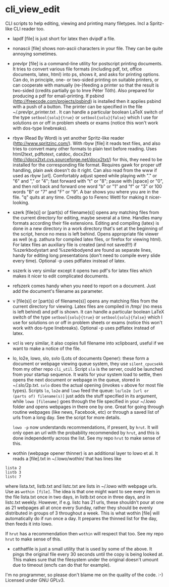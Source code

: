 cli_view_edit
=============

CLI scripts to help editing, viewing and printing many filetypes. Incl a
Spritz-like CLI reader too.

- lapdf [file] is just short for latex then dvipdf a file.

- nonascii [file] shows non-ascii characters in your file. They can be quite
  annoying sometimes.

- prevlpr [file] is a command-line utility for postscript printing documents.
  It tries to convert various file formats (including pdf, txt, office
  documents, latex, html) into ps, shows it, and asks for printing options. Can
  do, in principle, one- or two-sided printing on suitable printers, or can
  cooperate with manually (re-)feeding a printer so that the result is two-sided
  (credits partially go to Imre Péter Tóth). Also prepared for producing a pdf
  for email-printing. If psbind (http://freecode.com/projects/psbind) is
  installed then it applies psbind with a push of a button. The printer can be
  specified in the file ~/.prevlpr_printer.txt . It can handle a particular
  boolean LaTeX switch of the type `setbool{solu}{true}` or
  `setbool{solu}{false}` which I use for solutions on or off in problem sheets or
  exams (notice this won't work with dos-type linebreaks).

- rbyw (Read By Word) is yet another Spritz-like reader
  (http://www.spritzinc.com/). With rbyw [file] it reads text files, and also
  tries to convert many other formats to plain text before reading. Uses
  html2text, pdftotext, catdoc, docx2txt
  (http://docx2txt.cvs.sourceforge.net/docx2txt/) for this, they need to be
  installed for the corresponding file format. Requires gawk for proper utf
  handling, plain awk doesn't do it right. Can also read from the www if used as
  rbyw [url]. Comfortably adjust speed while playing with "." or "6" and "," or
  "4"; fast forward with "t" or "8"; pause with [space] or "0", and then roll
  back and forward one word "b" or "1" and "f" or "3" or 100 words "B" or "7" and
  "F" or "9". A bar shows you where you are in the file. "q" quits at any time.
  Credits go to Ferenc Wettl for making it nicer-looking.

- szerk [file(s)] or [part(s) of filename(s)] opens any matching files from the
  current directory for editing, maybe several at a time. Handles many formats
  according their file extensions. Editing and compiling (latex) is done in a new
  directory in a work directory that's set at the beginning of the script, hence
  no mess is left behind. Opens appropriate file viewer as well (e.g. zathura for
  compiled latex files, or firefox for viewing html). For latex files an
  auxiliary file is created (and not saved!!!) if %szerkbodystart and
  %szerkbodyend are found as separate lines, handy for editing long presentations
  (don't need to compile every slide every time). Optional -p uses pdflatex
  instead of latex.

- sszerk is very similar except it opens two pdf's for latex files which makes it
  nicer to edit complicated documents.

- refszerk comes handy when you need to report on a document. Just add the
  document's filename as parameter.

- v [file(s)] or [part(s) of filename(s)] opens any matching files from the
  current directory for viewing. Latex files are compiled in /tmp/ (no mess is
  left behind) and pdf is shown. It can handle a particular boolean LaTeX switch
  of the type `setbool{solu}{true}` or `setbool{solu}{false}` which I use for
  solutions on or off in problem sheets or exams (notice this won't work with
  dos-type linebreaks). Optional -p uses pdflatex instead of latex.

- vcl is very similar, it also copies full filename into xclipboard, useful if
  we want to make a notice of the file.

- lo, lo2e, lowo, slo, svlo (Lots of documents Opener): these form a document
  or webpage viewing queue system, they use `silent_cpucsekk` from my other
  repo `cli_util`. Script `slo` is the server, could be launched from your
  startup sequence. It waits for your system load to settle, then opens the next
  document or webpage in the queue, stored in ~/.slo/2p.txt. `svlo` does the
  actual opening (invokes `v` above for most file types). Scripts `lo`, `lo2e`
  and `lowo` feed the queue: `lo/lo2e [url or (parts of) filename(s)]` just adds
  the stuff specified in its argument, while `lowo [filename]` goes through the
  file specified in your ~/.lowo folder and opens webpages in there one by one.
  Great for going through routine webpages (like news, Facebook, etc) or through
  a saved list of urls from a long day. See the script for more details.

  `lowo -p` now understands recommendations, if present, by `hrut`. It will only open an url with the probability recommended by `hrut`, and this is done independently across the list. See my repo `hrut` to make sense of this.

- wothin (webpage opener thinner) is an additional layer to lowo et al. It
  reads a [file].txt in ~/.lowo/wothin/ that has lines like

```
lista 2
listb 3
listc 7
```

  where lista.txt, listb.txt and listc.txt are lists in ~/.lowo with webpage
  urls. Use as `wothin [file]`. The idea is that one might want to see every item
  in the file lista.txt once in two days, in listb.txt once in three days, and in
  listc.txt weekly. However, if e.g. listc has 21 urls, these shouldn't pour at
  one as 21 webpages all at once every Sunday, rather they should be evenly
  distributed in groups of 3 throughout a week. This is what wothin [file] will
  automatically do if run once a day. It prepares the thinned list for the day,
  then feeds it into lowo.

  If `hrut` has a recommendation then `wothin` will respect that too. See my repo `hrut` to make sense of this.

- catthatfile is just a small utility that is used by some of the above. It
  pings the original file every 30 seconds until the copy is being looked at.
  This makes sure that the filesystem under the original doesn't umount due to
  timeout (encfs can do that for example).

I'm no programmer, so please don't blame me on the quality of the code. :-)
Licensed under GNU GPLv3.
